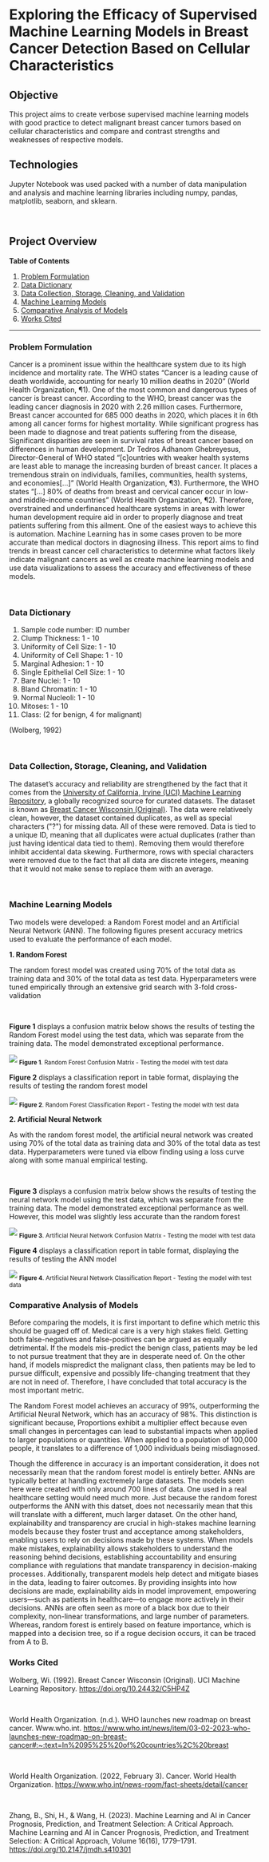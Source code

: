 # Exploring the Efficacy of Supervised Machine Learning Models in Breast Cancer Detection Based on Cellular Characteristics

## Objective
This project aims to create verbose supervised machine learning models with good practice to detect malignant breast cancer tumors based on cellular characteristics and compare and contrast strengths and weaknesses of respective models. 
<br>

## Technologies
Jupyter Notebook was used packed with a number of data manipulation and analysis and machine learning libraries including numpy, pandas, matplotlib, seaborn, and sklearn. 

<br>

## Project Overview<br>
**Table of Contents**
1. [Problem Formulation](#problem-formulation)
1. [Data Dictionary](#data-dictionary)
1. [Data Collection, Storage, Cleaning, and Validation](#data-collection-storage-cleaning-and-validation)
1. [Machine Learning Models](#machine-learning-models)
1. [Comparative Analysis of Models](#comparative-analysis-of-models)
1. [Works Cited](#works-cited)

---

### Problem Formulation
Cancer is a prominent issue within the healthcare system due to its high incidence and mortality rate. The WHO states “Cancer is a leading cause of death worldwide, accounting for nearly 10 million deaths in 2020” (World Health Organization, ¶1). One of the most common and dangerous types of cancer is breast cancer. According to the WHO, breast cancer was the leading cancer diagnosis in 2020 with 2.26 million cases. Furthermore, Breast cancer accounted for 685 000 deaths in 2020, which places it in 6th among all cancer forms for highest mortality. While significant progress has been made to diagnose and treat patients suffering from the disease, Significant disparities are seen in survival rates of breast cancer based on differences in human development. Dr Tedros Adhanom Ghebreyesus, Director-General of WHO stated “[c]ountries with weaker health systems are least able to manage the increasing burden of breast cancer. It places a tremendous strain on individuals, families, communities, health systems, and economies[...]” (World Health Organization, ¶3). Furthermore, the WHO states “[...] 80% of deaths from breast and cervical cancer occur in low- and middle-income countries” (World Health Organization, ¶2). Therefore, overstrained and underfinanced healthcare systems in areas with lower human development require aid in order to properly diagnose and treat patients suffering from this ailment. One of the easiest ways to achieve this is automation. Machine Learning has in some cases proven to be more accurate than medical doctors in diagnosing illness. This report aims to find trends in breast cancer cell characteristics to determine what factors likely indicate malignant cancers as well as create machine learning models and use data visualizations to assess the accuracy and effectiveness of these models.

<br>

### Data Dictionary
1. Sample code number:            ID number
2. Clump Thickness:               1 - 10
3. Uniformity of Cell Size:       1 - 10
4. Uniformity of Cell Shape:      1 - 10
5. Marginal Adhesion:             1 - 10
6. Single Epithelial Cell Size:   1 - 10
7. Bare Nuclei:                   1 - 10
8. Bland Chromatin:               1 - 10
9. Normal Nucleoli:               1 - 10
10. Mitoses:                      1 - 10
11. Class:                        (2 for benign, 4 for malignant)

(Wolberg, 1992)

<br>

### Data Collection, Storage, Cleaning, and Validation
The dataset’s accuracy and reliability are strengthened by the fact that it comes from the <a href='https://archive.ics.uci.edu/'>University of California, Irvine (UCI) Machine Learning Repository</a>, a globally recognized source for curated datasets. The dataset is known as  <a href='https://archive.ics.uci.edu/dataset/15/breast+cancer+wisconsin+original'>Breast Cancer Wisconsin (Original)</a>. The data were relativeely clean, however, the dataset contained duplicates, as well as special characters ("?") for missing data. All of these were removed. Data is tied to a unique ID, meaning that all duplicates were actual duplicates (rather than just having identical data tied to them). Removing them would therefore inhibit accidental data skewing. Furthermore, rows with special characters were removed due to the fact that all data are discrete integers, meaning that it would not make sense to replace them with an average. 

<br>

### Machine Learning Models
<p>Two models were developed: a Random Forest model and an Artificial Neural Network (ANN). The following figures present accuracy metrics used to evaluate the performance of each model.</p>

**1. Random Forest** 
<p>The random forest model was created using 70% of the total data as training data and 30% of the total data as test data. Hyperparameters were tuned empirically through an extensive grid search with 3-fold cross-validation</p>
<br>
<p><b>Figure 1</b> displays a confusion matrix below shows the results of testing the Random Forest model using the test data, which was separate from the training data. The model demonstrated exceptional performance.</p>
<img src="https://i.imgur.com/bRQjtRc.png">
<sub><b>Figure 1</b>. Random Forest Confusion Matrix - Testing the model with test data</sub>
<p></p>
<p><b>Figure 2</b> displays a classification report in table format, displaying the results of testing the random forest model </p>
<img src="https://i.imgur.com/dS2c8kH.png">
<sub><b>Figure 2</b>. Random Forest Classification Report - Testing the model with test data</sub>
<p></p>

**2. Artificial Neural Network**
<p>As with the random forest model, the artificial neural network was created using 70% of the total data as training data and 30% of the total data as test data. Hyperparameters were tuned via elbow finding using a loss curve along with some manual empirical testing.</p>
<br>
<p><b>Figure 3</b> displays a confusion matrix below shows the results of testing the neural network model using the test data, which was separate from the training data. The model demonstrated exceptional performance as well. However, this model was slightly less accurate than the random forest </p>
<img src="https://i.imgur.com/HbW0QRR.png">
<sub><b>Figure 3</b>. Artificial Neural Network Confusion Matrix - Testing the model with test data</sub>
<p></p>
<p><b>Figure 4</b> displays a classification report in table format, displaying the results of testing the ANN model </p>
<img src="https://i.imgur.com/zZ5eFvz.png">
<sub><b>Figure 4</b>. Artificial Neural Network Classification Report - Testing the model with test data</sub>
<br>


### Comparative Analysis of Models
<p>Before comparing the models, it is first important to define which metric this should be guaged off of. Medical care is a very high stakes field. Getting both false-negatives and false-positives can be argued as equally detrimental. If the models mis-predict the benign class, patients may be led to not pursue treatment that they are in desperate need of. On the other hand, if models mispredict the malignant class, then patients may be led to pursue difficult, expensive and possibly life-changing treatment that they are not in need of. Therefore, I have concluded that total accuracy is the most important metric.</p>
<p>The Random Forest model achieves an accuracy of 99%, outperforming the Artificial Neural Network, which has an accuracy of 98%. This distinction is significant because, Proportions exhibit a multiplier effect because even small changes in percentages can lead to substantial impacts when applied to larger populations or quantities. When applied to a population of 100,000 people, it translates to a difference of 1,000 individuals being misdiagnosed.</p>
<p>Though the difference in accuracy is an important consideration, it does not necessarily mean that the random forest model is entirely better. ANNs are typically better at handling exctremely large datasets. The models seen here were created with only around 700 lines of data. One used in a real healthcare setting would need much more. Just because the random forest outperforms the ANN with this datset, does not necessarily mean that this will translate with a different, much larger dataset. On the other hand, explainability and transparency are crucial in high-stakes machine learning models because they foster trust and acceptance among stakeholders, enabling users to rely on decisions made by these systems. When models make mistakes, explainability allows stakeholders to understand the reasoning behind decisions, establishing accountability and ensuring compliance with regulations that mandate transparency in decision-making processes. Additionally, transparent models help detect and mitigate biases in the data, leading to fairer outcomes. By providing insights into how decisions are made, explainability aids in model improvement, empowering users—such as patients in healthcare—to engage more actively in their decisions. ANNs are often seen as more of a black box due to their complexity, non-linear transformations, and large number of parameters. Whereas, random forest is entirely based on feature importance, which is mapped into a decision tree, so if a rogue decision occurs, it can be traced from A to B. </p>


### Works Cited<br>
Wolberg, Wi. (1992). Breast Cancer Wisconsin (Original). UCI Machine Learning Repository. https://doi.org/10.24432/C5HP4Z

<br>

World Health Organization. (n.d.). WHO launches new roadmap on breast cancer. Www.who.int. https://www.who.int/news/item/03-02-2023-who-launches-new-roadmap-on-breast-cancer#:~:text=In%2095%25%20of%20countries%2C%20breast

<br>

World Health Organization. (2022, February 3). Cancer. World Health Organization. https://www.who.int/news-room/fact-sheets/detail/cancer

<br>

Zhang, B., Shi, H., & Wang, H. (2023). Machine Learning and AI in Cancer Prognosis, Prediction, and Treatment Selection: A Critical Approach. Machine Learning and AI in Cancer Prognosis, Prediction, and Treatment Selection: A Critical Approach, Volume 16(16), 1779–1791. https://doi.org/10.2147/jmdh.s410301




